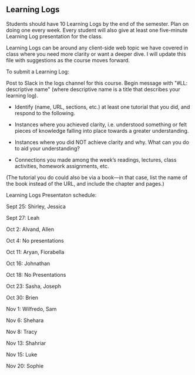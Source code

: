 ## Learning Logs

Students should have 10 Learning Logs by the end of the semester. Plan on doing one every week. Every student will also give at least one five-minute Learning Log presentation for the class.

Learning Logs can be around any client-side web topic we have covered in class where you need more clarity or want a deeper dive. I will update this file with suggestions as the course moves forward.

To submit a Learning Log:


Post to Slack in the logs channel for this course. Begin message with "#LL: descriptive name" (where descriptive name is a title that describes your learning log).

* Identify (name, URL, sections, etc.) at least one tutorial that you did, and respond to the following.

* Instances where you achieved clarity, i.e. understood something or felt pieces of knowledge falling into place towards a greater understanding.

* Instances where you did NOT achieve clarity and why. What can you do to aid your understanding?

* Connections you made among the week’s readings, lectures, class activities, homework assignments, etc.

(The tutorial you do could also be via a book—in that case, list the name of the book instead of the URL, and include the chapter and pages.)


Learning Logs Presentaton schedule:

Sept 25: Shirley, Jessica 

Sept 27: Leah

Oct 2: Alvand, Allen

Oct 4: No presentations

Oct 11: Aryan, Fiorabella

Oct 16: Johnathan

Oct 18: No Presentations

Oct 23: Sasha, Joseph

Oct 30: Brien

Nov 1: Wilfredo, Sam

Nov 6: Shehara

Nov 8: Tracy

Nov 13: Shahriar

Nov 15: Luke

Nov 20: Sophie
